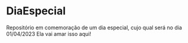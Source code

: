 # DiaEspecial
Repositório em comemoração de um dia especial, cujo qual será no dia 01/04/2023
Ela vai amar isso aqui!
